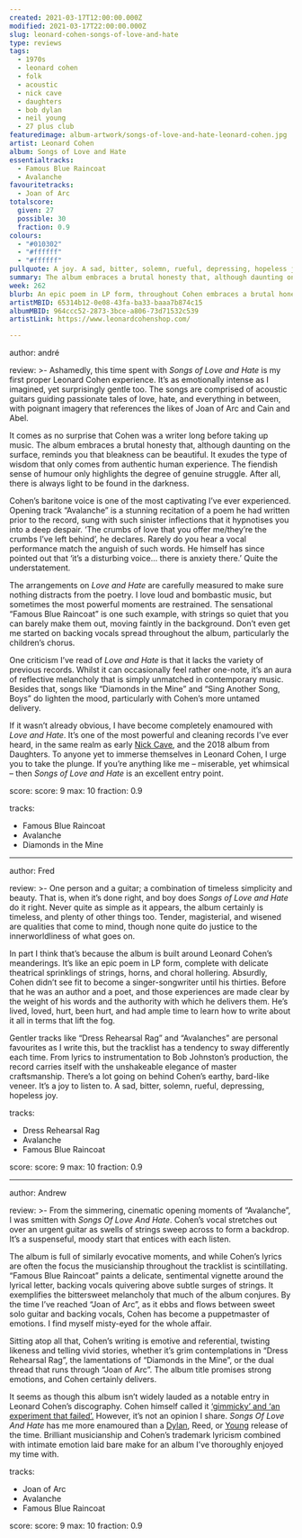 ```yaml
---
created: 2021-03-17T12:00:00.000Z
modified: 2021-03-17T22:00:00.000Z
slug: leonard-cohen-songs-of-love-and-hate
type: reviews
tags:
  - 1970s
  - leonard cohen
  - folk
  - acoustic
  - nick cave
  - daughters
  - bob dylan
  - neil young
  - 27 plus club
featuredimage: album-artwork/songs-of-love-and-hate-leonard-cohen.jpg
artist: Leonard Cohen
album: Songs of Love and Hate
essentialtracks:
  - Famous Blue Raincoat
  - Avalanche
favouritetracks:
  - Joan of Arc
totalscore:
  given: 27
  possible: 30
  fraction: 0.9
colours:
  - "#010302"
  - "#ffffff"
  - "#ffffff"
pullquote: A joy. A sad, bitter, solemn, rueful, depressing, hopeless joy.
summary: The album embraces a brutal honesty that, although daunting on the surface, reminds you that bleakness can be beautiful. It exudes the kind of wisdom that only comes from authentic human experience.
week: 262
blurb: An epic poem in LP form, throughout Cohen embraces a brutal honesty that, although daunting on the surface, reminds you that bleakness can be beautiful. 
artistMBID: 65314b12-0e08-43fa-ba33-baaa7b874c15
albumMBID: 964ccc52-2873-3bce-a806-73d71532c539
artistLink: https://www.leonardcohenshop.com/

---
```

author: andré

review: >-
  Ashamedly, this time spent with _Songs of Love and Hate_ is my first proper Leonard Cohen experience. It’s as emotionally intense as I imagined, yet surprisingly gentle too. The songs are comprised of acoustic guitars guiding passionate tales of love, hate, and everything in between, with poignant imagery that references the likes of Joan of Arc and Cain and Abel.

  It comes as no surprise that Cohen was a writer long before taking up music. The album embraces a brutal honesty that, although daunting on the surface, reminds you that bleakness can be beautiful. It exudes the type of wisdom that only comes from authentic human experience. The fiendish sense of humour only highlights the degree of genuine struggle. After all, there is always light to be found in the darkness.

  Cohen’s baritone voice is one of the most captivating I’ve ever experienced. Opening track “Avalanche” is a stunning recitation of a poem he had written prior to the record, sung with such sinister inflections that it hypnotises you into a deep despair. ‘The crumbs of love that you offer me/they’re the crumbs I’ve left behind’, he declares. Rarely do you hear a vocal performance match the anguish of such words. He himself has since pointed out that ‘it’s a disturbing voice... there is anxiety there.’ Quite the understatement.

  The arrangements on _Love and Hate_ are carefully measured to make sure nothing distracts from the poetry. I love loud and bombastic music, but sometimes the most powerful moments are restrained. The sensational “Famous Blue Raincoat” is one such example, with strings so quiet that you can barely make them out, moving faintly in the background. Don’t even get me started on backing vocals spread throughout the album, particularly the children’s chorus.

  One criticism I’ve read of _Love and Hate_ is that it lacks the variety of previous records. Whilst it can occasionally feel rather one-note, it’s an aura of reflective melancholy that is simply unmatched in contemporary music. Besides that, songs like “Diamonds in the Mine” and “Sing Another Song, Boys” do lighten the mood, particularly with Cohen’s more untamed delivery.

  If it wasn’t already obvious, I have become completely enamoured with _Love and Hate_. It’s one of the most powerful and cleaning records I’ve ever heard, in the same realm as early [Nick Cave](/reviews/nick-cave-and-the-bad-seeds-let-love-in/), and the 2018 album from Daughters. To anyone yet to immerse themselves in Leonard Cohen, I urge you to take the plunge. If you’re anything like me – miserable, yet whimsical – then _Songs of Love and Hate_ is an excellent entry point.

score:
  score: 9
  max: 10
  fraction: 0.9

tracks:
  - Famous Blue Raincoat
  - Avalanche
  - Diamonds in the Mine

---

author: Fred

review: >-
  One person and a guitar; a combination of timeless simplicity and beauty. That is, when it’s done right, and boy does _Songs of Love and Hate_ do it right. Never quite as simple as it appears, the album certainly is timeless, and plenty of other things too. Tender, magisterial, and wisened are qualities that come to mind, though none quite do justice to the innerworldliness of what goes on.

  In part I think that’s because the album is built around Leonard Cohen’s meanderings. It’s like an epic poem in LP form, complete with delicate theatrical sprinklings of strings, horns, and choral hollering. Absurdly, Cohen didn’t see fit to become a singer-songwriter until his thirties. Before that he was an author and a poet, and those experiences are made clear by the weight of his words and the authority with which he delivers them. He’s lived, loved, hurt, been hurt, and had ample time to learn how to write about it all in terms that lift the fog.

  Gentler tracks like “Dress Rehearsal Rag” and “Avalanches” are personal favourites as I write this, but the tracklist has a tendency to sway differently each time. From lyrics to instrumentation to Bob Johnston’s production, the record carries itself with the unshakeable elegance of master craftsmanship. There’s a lot going on behind Cohen’s earthy, bard-like veneer. It’s a joy to listen to. A sad, bitter, solemn, rueful, depressing, hopeless joy.

tracks:
  - Dress Rehearsal Rag
  - Avalanche
  - Famous Blue Raincoat

score:
  score: 9
  max: 10
  fraction: 0.9

---
author: Andrew

review: >-
  From the simmering, cinematic opening moments of “Avalanche”, I was smitten with _Songs Of Love And Hate_. Cohen’s vocal stretches out over an urgent guitar as swells of strings sweep across to form a backdrop. It’s a suspenseful, moody start that entices with each listen.

  The album is full of similarly evocative moments, and while Cohen’s lyrics are often the focus the musicianship throughout the tracklist is scintillating. “Famous Blue Raincoat” paints a delicate, sentimental vignette around the lyrical letter, backing vocals quivering above subtle surges of strings. It exemplifies the bittersweet melancholy that much of the album conjures. By the time I’ve reached “Joan of Arc”, as it ebbs and flows between sweet solo guitar and backing vocals, Cohen has become a puppetmaster of emotions. I find myself misty-eyed for the whole affair.

  Sitting atop all that, Cohen’s writing is emotive and referential, twisting likeness and telling vivid stories, whether it’s grim contemplations in “Dress Rehearsal Rag”, the lamentations of “Diamonds in the Mine”, or the dual thread that runs through “Joan of Arc”. The album title promises strong emotions, and Cohen certainly delivers.

  It seems as though this album isn’t widely lauded as a notable entry in Leonard Cohen’s discography. Cohen himself called it [‘gimmicky’ and ‘an experiment that failed’.](https://www.leonardcohenfiles.com/nme2.html) However, it’s not an opinion I share. _Songs Of Love And Hate_ has me more enamoured than a [Dylan](/reviews/bob-dylan-highway-61-revisited/), Reed, or [Young](/reviews/neil-young-on-the-beach/) release of the time. Brilliant musicianship and Cohen’s trademark lyricism combined with intimate emotion laid bare make for an album I’ve thoroughly enjoyed my time with.

tracks:
  - Joan of Arc
  - Avalanche
  - Famous Blue Raincoat

score:
  score: 9
  max: 10
  fraction: 0.9
